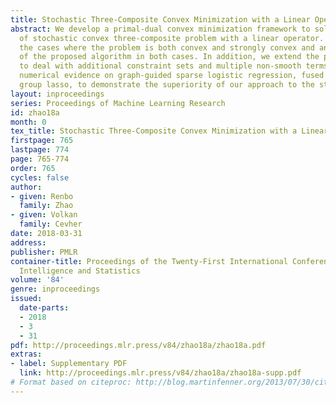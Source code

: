 ```yaml
---
title: Stochastic Three-Composite Convex Minimization with a Linear Operator
abstract: We develop a primal-dual convex minimization framework to solve a class
  of stochastic convex three-composite problem with a linear operator. We consider
  the cases where the problem is both convex and strongly convex and analyze the convergence
  of the proposed algorithm in both cases. In addition, we extend the proposed framework
  to deal with additional constraint sets and multiple non-smooth terms. We provide
  numerical evidence on graph-guided sparse logistic regression, fused lasso and overlapped
  group lasso, to demonstrate the superiority of our approach to the state-of-the-art.
layout: inproceedings
series: Proceedings of Machine Learning Research
id: zhao18a
month: 0
tex_title: Stochastic Three-Composite Convex Minimization with a Linear Operator
firstpage: 765
lastpage: 774
page: 765-774
order: 765
cycles: false
author:
- given: Renbo
  family: Zhao
- given: Volkan
  family: Cevher
date: 2018-03-31
address: 
publisher: PMLR
container-title: Proceedings of the Twenty-First International Conference on Artficial
  Intelligence and Statistics
volume: '84'
genre: inproceedings
issued:
  date-parts:
  - 2018
  - 3
  - 31
pdf: http://proceedings.mlr.press/v84/zhao18a/zhao18a.pdf
extras:
- label: Supplementary PDF
  link: http://proceedings.mlr.press/v84/zhao18a/zhao18a-supp.pdf
# Format based on citeproc: http://blog.martinfenner.org/2013/07/30/citeproc-yaml-for-bibliographies/
---
```

